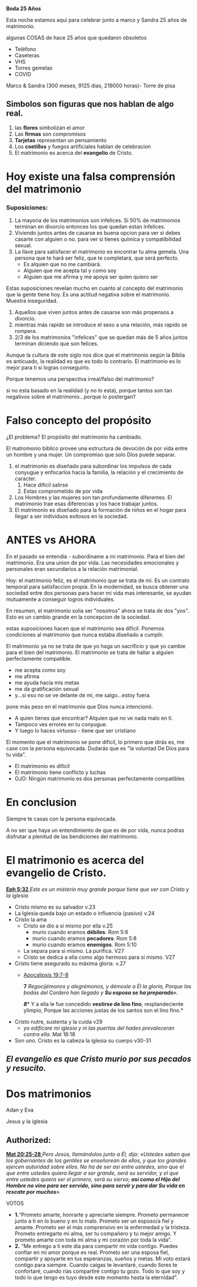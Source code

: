 **Boda 25 Años**

Esta noche estamos aqui para celebrar junto a marco y Sandra 25 años de matrimonio.

algunas COSAS de hace 25 años que quedaron obsoletos

* Teléfono
* Caseteras
* VHS
* Torres gemelas
* COVID

Marco & Sandra (300 meses, 9125 dias, 219000 horas)- Torre de pisa

## Simbolos son figuras que nos hablan de algo real.

1. las **flores** simbolizan el amor
2. Las **firmas** son compromisos
3. **Tarjetas** representan un pensamiento
4. Los **coetillos** y fuegos artificiales hablan de celebracion
5. El matrimonio es acerca del **evangelio** de Cristo.

# Hoy existe una falsa comprensión del matrimonio

### Suposiciones:

1. La mayoria de los matrimonios son infelices. Si 50% de matrimonios terminan en divorcio entonces los que quedan estan infelices.
2. Viviendo juntos antes de casarse es buena opcion para ver si debes casarte con alguien o no. para ver si tienes quimica y compatibilidad sexual.
3. La llave para satisfacer el matrimonio es encontrar tu alma gemela. Una persona que te hará ser feliz, que te completará, que será perfecto.
   * Es alquien que no me cambiará.
   * Alguien que me acepta tal y como soy
   * Alguien que me afirma y me apoya ser quien quiero ser

Estas suposiciones revelan mucho en cuanto al concepto del matrimonio que la gente tiene hoy. Es una actitud negativa sobre el matrimonio. Muestra inseguridad.

1. Aquellos que viven juntos antes de casarse son más propensos a divorcio.
2. mientras más rapido se introduce el sexo a una relación, más rapido se rompera.
3. 2/3 de los matrimonios "infelices" que se quedan más de 5 años juntos terminan diciendo que son felices.

Aunque la cultura de este siglo nos dice que el matrimonio según la Biblia es anticuado, la realidad es que es todo lo contrario. El matrimonio es lo mejor para ti si logras conseguirlo.

Porque tenemos una perspectiva irreal/falso del matrimonio?

si no esta basado en la realidad (y no lo esta), porque tantos son tan negativos sobre el matrimonio...porque lo postergan?

# Falso concepto del propósito

¿El problema? El propósito del matrimonio ha cambiado.

El matromonio biblico provee una estructura de devoción de por vida entre un hombre y una mujer. Un compromiso que solo Dios puede separar.

1. el matrimonio es diseñado para subordinar los impulsos de cada conyugue y enfocarlos hacia la familia, la relación y el crecimiento de caracter.
   1. Hace dificil salirse
   2. Estas comprometido de por vida
2. Los Hombres y las mujeres son tan profundamente diferentes. El matrimonio trae esas diferencias y los hace trabajar juntos.
3. El matrimonio es diseñado para la formación de niños en el hogar para llegar a ser individuos exitosos en la sociedad.

# ANTES vs AHORA

En el pasado se entendía -  subordiname a mi matrimonio. Para el bien del matrimonio. Era una union de por vida. Las necesidades emocionales y personales eran secundarios a la relación matrimonial.

Hoy: el matrimonio feliz, es el matrimonio que se trata de mi.  Es un contrato temporal para satisfaccion propia. En la modernidad, se busca obtener una sociedad entre dos personas para hacer mi vida mas interesante,  se ayudan mutuamente a conseguir logros individuales.

En resumen, el matrimonio solia ser "nosotros" ahora se trata de dos "yos".  Esto es un cambio grande en la  concepcion de la sociedad.

estas suposiciones hacen que el matrimonio sea difícil. Ponemos condiciones al matrimonio que nunca estaba diseñado a cumplir.

El matrimonio ya no se trata de que yo haga un sacrificio y que yo cambie para el bien del matrimonio. El matrimonio se trata de hallar a alguien perfectamente compatible.

* me acepta como soy
* me afirma
* me ayuda hacia mis metas
* me da gratificación sexual
* y...si eso no se ve delante de mi, me salgo...estoy fuera.

pone más peso en el matrimonio que Dios nunca intencionó.

* A quien tienes que encontrar? Alquien que no ve nada malo en ti.
* Tampoco ves errores en tu conyugue.
* Y luego lo haces virtuoso - tiene que ser cristiano

El momento que el matrimonio se pone difícil, lo primero que dirás es, me case con la persona equivocada. Dudarás que es "la voluntad De Dios para tu vida".

* El matrimonio es dificil
* El matrimonio tiene conflicto y luchas
* OJO: Ningún matrimonio es dos personas perfectamente compatibles

# En conclusion

Siempre te casas con la persona equivocada.

A no ser que haya un entendimiento de que es de por vida, nunca podras disfrutar a plenitud de las bendiciones del matrimonio.

# El matrimonio es acerca del evangelio de Cristo.

[**Eph 5:32** ](verseid:49.5.32) *Este es un misterio muy grande porque tiene que ver con Cristo y la iglesia.*

* Cristo mismo es su salvador v.23
* La Iglesia queda bajo un estado o influencia (pasivo) v.24
* Cristo la ama 
  * Cristo se dio a si mismo por ella v.25 
    * murio cuando eramos **débiles**. Rom 5:6
    * murio cuando eramos **pecadores**. Rom 5:8
    * murio cuando eramos **enemigos**. Rom 5:10
  * La separa para si mismo. La purifica. V27
  * Cristo se dedica a ella como algo hermoso para si mismo. V27
* Cristo tiene asegurado su máxima gloria. v.27 
  * [Apocalipsis 19:7-8](verseid:66.19.7)

    **7** *Regocijémonos y alegrémonos, y démosle a Él la gloria, Porque las bodas del Cordero han llegado y **Su esposa se ha preparado**».*

    ***8**** Y a ella le fue concedido **vestirse de lino fino**, resplandeciente ylimpio, Porque las acciones justas de los santos son el lino fino.*
* Cristo nutre, sustenta y la cuida v29 
  * *yo edificare mi iglesia y ni las puertas del hades prevaleceran contra ella*. Mat 16:18
* Son uno. Cristo es la cabeza la iglesia su cuerpo v30-31

## *El evangelio es que Cristo murio por sus pecados y resucito.*

# Dos matrimonios

Adan y Eva

Jesus y la iglesia

## Authorized:

[**Mat 20:25-28** ](verseid:40.20.25) *Pero Jesús, llamándolos junto a Él, dijo: «Ustedes saben que los gobernantes de los gentiles se enseñorean de ellos, y que los grandes ejercen autoridad sobre ellos. No ha de ser así entre ustedes, sino que el que entre ustedes quiera llegar a ser grande, será su servidor, y el que entre ustedes quiera ser el primero, será su siervo; **así como el Hijo del Hombre no vino para ser servido, sino para servir y para dar Su vida en rescate por muchos**».*

VOTOS

* **1\.**“Prometo amarte, honrarte y apreciarte siempre. Prometo permanecer junto a ti en lo bueno y en lo malo. Prometo ser un esposo/a fiel y amante. Prometo ser el más comprensivo en la enfermedad y la tristeza. Prometo entregarte mi alma, ser tu compañero y tu mejor amigo. Y prometo amarte con toda mi alma y mi corazón por toda la vida”.
* **2\.** “Me entrego a ti este día para compartir mi vida contigo. Puedes confiar en mi amor porque es real. Prometo ser una esposa fiel, compartir y apoyarte en tus esperanzas, sueños y metas. Mi voto estará contigo para siempre. Cuando caigas te levantaré, cuando llores te confortaré, cuando rías compartiré contigo tu gozo. Todo lo que soy y todo lo que tengo es tuyo desde este momento hasta la eternidad”.
